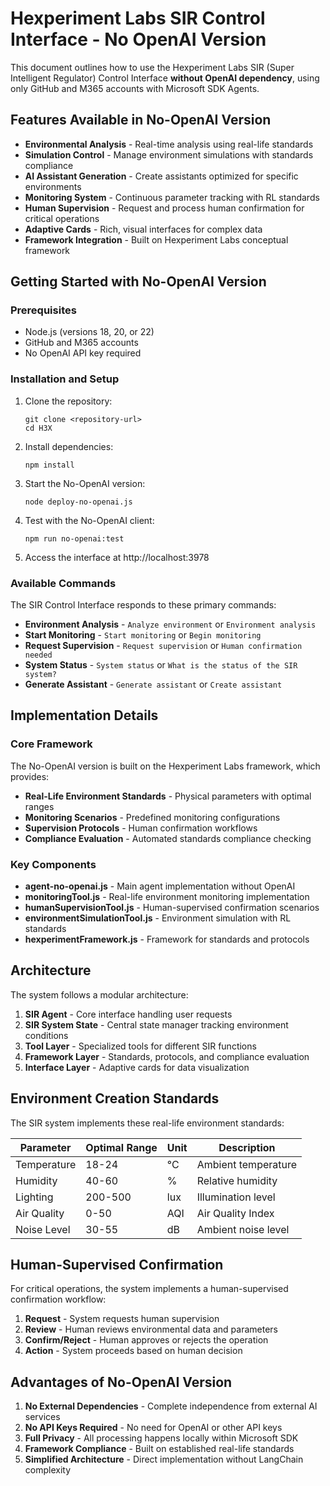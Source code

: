 # Hexperiment Labs SIR Control Interface - No OpenAI Version

This document outlines how to use the Hexperiment Labs SIR (Super Intelligent Regulator) Control
Interface **without OpenAI dependency**, using only GitHub and M365 accounts with Microsoft SDK
Agents.

## Features Available in No-OpenAI Version

- **Environmental Analysis** - Real-time analysis using real-life standards
- **Simulation Control** - Manage environment simulations with standards compliance
- **AI Assistant Generation** - Create assistants optimized for specific environments
- **Monitoring System** - Continuous parameter tracking with RL standards
- **Human Supervision** - Request and process human confirmation for critical operations
- **Adaptive Cards** - Rich, visual interfaces for complex data
- **Framework Integration** - Built on Hexperiment Labs conceptual framework

## Getting Started with No-OpenAI Version

### Prerequisites

- Node.js (versions 18, 20, or 22)
- GitHub and M365 accounts
- No OpenAI API key required

### Installation and Setup

1. Clone the repository:

   ```
   git clone <repository-url>
   cd H3X
   ```

2. Install dependencies:

   ```
   npm install
   ```

3. Start the No-OpenAI version:

   ```
   node deploy-no-openai.js
   ```

4. Test with the No-OpenAI client:

   ```
   npm run no-openai:test
   ```

5. Access the interface at http://localhost:3978

### Available Commands

The SIR Control Interface responds to these primary commands:

- **Environment Analysis** - `Analyze environment` or `Environment analysis`
- **Start Monitoring** - `Start monitoring` or `Begin monitoring`
- **Request Supervision** - `Request supervision` or `Human confirmation needed`
- **System Status** - `System status` or `What is the status of the SIR system?`
- **Generate Assistant** - `Generate assistant` or `Create assistant`

## Implementation Details

### Core Framework

The No-OpenAI version is built on the Hexperiment Labs framework, which provides:

- **Real-Life Environment Standards** - Physical parameters with optimal ranges
- **Monitoring Scenarios** - Predefined monitoring configurations
- **Supervision Protocols** - Human confirmation workflows
- **Compliance Evaluation** - Automated standards compliance checking

### Key Components

- **agent-no-openai.js** - Main agent implementation without OpenAI
- **monitoringTool.js** - Real-life environment monitoring implementation
- **humanSupervisionTool.js** - Human-supervised confirmation scenarios
- **environmentSimulationTool.js** - Environment simulation with RL standards
- **hexperimentFramework.js** - Framework for standards and protocols

## Architecture

The system follows a modular architecture:

1. **SIR Agent** - Core interface handling user requests
2. **SIR System State** - Central state manager tracking environment conditions
3. **Tool Layer** - Specialized tools for different SIR functions
4. **Framework Layer** - Standards, protocols, and compliance evaluation
5. **Interface Layer** - Adaptive cards for data visualization

## Environment Creation Standards

The SIR system implements these real-life environment standards:

| Parameter   | Optimal Range | Unit | Description         |
| ----------- | ------------- | ---- | ------------------- |
| Temperature | 18-24         | °C   | Ambient temperature |
| Humidity    | 40-60         | %    | Relative humidity   |
| Lighting    | 200-500       | lux  | Illumination level  |
| Air Quality | 0-50          | AQI  | Air Quality Index   |
| Noise Level | 30-55         | dB   | Ambient noise level |

## Human-Supervised Confirmation

For critical operations, the system implements a human-supervised confirmation workflow:

1. **Request** - System requests human supervision
2. **Review** - Human reviews environmental data and parameters
3. **Confirm/Reject** - Human approves or rejects the operation
4. **Action** - System proceeds based on human decision

## Advantages of No-OpenAI Version

1. **No External Dependencies** - Complete independence from external AI services
2. **No API Keys Required** - No need for OpenAI or other API keys
3. **Full Privacy** - All processing happens locally within Microsoft SDK
4. **Framework Compliance** - Built on established real-life standards
5. **Simplified Architecture** - Direct implementation without LangChain complexity
